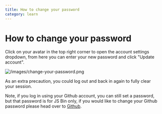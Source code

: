 ```yaml
---
title: How to change your password
category: learn
---
```

# How to change your password

Click on your avatar in the top right corner to open the account settings dropdown, from here you can enter your new password and click "Update account".

![/images/change-your-password.png](/images/change-your-password.png)

As an extra precaution, you could log out and back in again to fully clear your session.

Note, if you log in using your Github account, you can still set a password, but that password is for JS Bin only, if you would like to change your Github password please head over to [Github](https://github.com).
